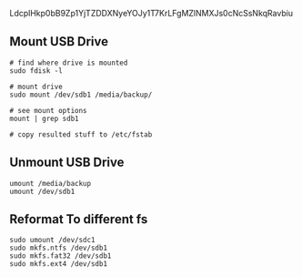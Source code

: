 LdcplHkp0bB9Zp1YjTZDDXNyeYOJy1T7KrLFgMZlNMXJs0cNcSsNkqRavbiu


## Mount USB Drive
```
# find where drive is mounted
sudo fdisk -l 

# mount drive
sudo mount /dev/sdb1 /media/backup/

# see mount options
mount | grep sdb1

# copy resulted stuff to /etc/fstab
```

## Unmount USB Drive
```
umount /media/backup
umount /dev/sdb1
```

## Reformat To different fs
```
sudo umount /dev/sdc1
sudo mkfs.ntfs /dev/sdb1
sudo mkfs.fat32 /dev/sdb1
sudo mkfs.ext4 /dev/sdb1
```
